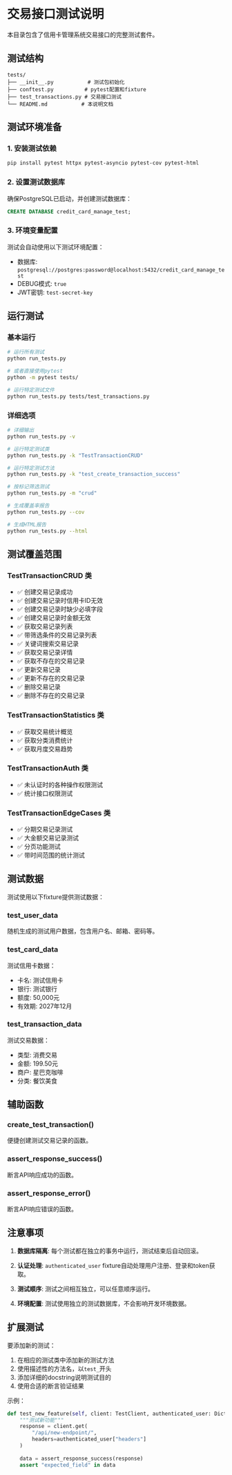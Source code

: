 # 交易接口测试说明

本目录包含了信用卡管理系统交易接口的完整测试套件。

## 测试结构

```
tests/
├── __init__.py           # 测试包初始化
├── conftest.py          # pytest配置和fixture
├── test_transactions.py # 交易接口测试
└── README.md           # 本说明文档
```

## 测试环境准备

### 1. 安装测试依赖

```bash
pip install pytest httpx pytest-asyncio pytest-cov pytest-html
```

### 2. 设置测试数据库

确保PostgreSQL已启动，并创建测试数据库：

```sql
CREATE DATABASE credit_card_manage_test;
```

### 3. 环境变量配置

测试会自动使用以下测试环境配置：
- 数据库: `postgresql://postgres:password@localhost:5432/credit_card_manage_test`
- DEBUG模式: `true`
- JWT密钥: `test-secret-key`

## 运行测试

### 基本运行

```bash
# 运行所有测试
python run_tests.py

# 或者直接使用pytest
python -m pytest tests/

# 运行特定测试文件
python run_tests.py tests/test_transactions.py
```

### 详细选项

```bash
# 详细输出
python run_tests.py -v

# 运行特定测试类
python run_tests.py -k "TestTransactionCRUD"

# 运行特定测试方法
python run_tests.py -k "test_create_transaction_success"

# 按标记筛选测试
python run_tests.py -m "crud"

# 生成覆盖率报告
python run_tests.py --cov

# 生成HTML报告
python run_tests.py --html
```

## 测试覆盖范围

### TestTransactionCRUD 类
- ✅ 创建交易记录成功
- ✅ 创建交易记录时信用卡ID无效
- ✅ 创建交易记录时缺少必填字段
- ✅ 创建交易记录时金额无效
- ✅ 获取交易记录列表
- ✅ 带筛选条件的交易记录列表
- ✅ 关键词搜索交易记录
- ✅ 获取交易记录详情
- ✅ 获取不存在的交易记录
- ✅ 更新交易记录
- ✅ 更新不存在的交易记录
- ✅ 删除交易记录
- ✅ 删除不存在的交易记录

### TestTransactionStatistics 类
- ✅ 获取交易统计概览
- ✅ 获取分类消费统计
- ✅ 获取月度交易趋势

### TestTransactionAuth 类
- ✅ 未认证时的各种操作权限测试
- ✅ 统计接口权限测试

### TestTransactionEdgeCases 类
- ✅ 分期交易记录测试
- ✅ 大金额交易记录测试
- ✅ 分页功能测试
- ✅ 带时间范围的统计测试

## 测试数据

测试使用以下fixture提供测试数据：

### test_user_data
随机生成的测试用户数据，包含用户名、邮箱、密码等。

### test_card_data
测试信用卡数据：
- 卡名: 测试信用卡
- 银行: 测试银行
- 额度: 50,000元
- 有效期: 2027年12月

### test_transaction_data
测试交易数据：
- 类型: 消费交易
- 金额: 199.50元
- 商户: 星巴克咖啡
- 分类: 餐饮美食

## 辅助函数

### create_test_transaction()
便捷创建测试交易记录的函数。

### assert_response_success()
断言API响应成功的函数。

### assert_response_error()
断言API响应错误的函数。

## 注意事项

1. **数据库隔离**: 每个测试都在独立的事务中运行，测试结束后自动回滚。

2. **认证处理**: `authenticated_user` fixture自动处理用户注册、登录和token获取。

3. **测试顺序**: 测试之间相互独立，可以任意顺序运行。

4. **环境配置**: 测试使用独立的测试数据库，不会影响开发环境数据。

## 扩展测试

要添加新的测试：

1. 在相应的测试类中添加新的测试方法
2. 使用描述性的方法名，以`test_`开头
3. 添加详细的docstring说明测试目的
4. 使用合适的断言验证结果

示例：

```python
def test_new_feature(self, client: TestClient, authenticated_user: Dict[str, Any]):
    """测试新功能"""
    response = client.get(
        "/api/new-endpoint/",
        headers=authenticated_user["headers"]
    )
    
    data = assert_response_success(response)
    assert "expected_field" in data
``` 